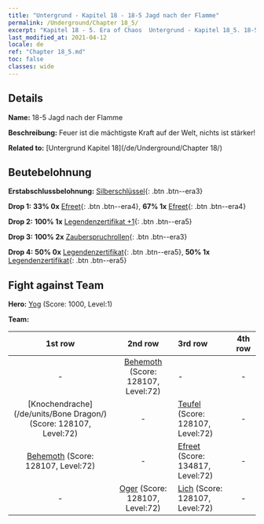 ```yaml
---
title: "Untergrund - Kapitel 18 - 18-5 Jagd nach der Flamme"
permalink: /Underground/Chapter 18_5/
excerpt: "Kapitel 18 - 5. Era of Chaos  Untergrund - Kapitel 18_5. 18-5 Jagd nach der Flamme"
last_modified_at: 2021-04-12
locale: de
ref: "Chapter 18_5.md"
toc: false
classes: wide
---
```


## Details

 **Name:** 18-5 Jagd nach der Flamme

 **Beschreibung:** Feuer ist die mächtigste Kraft auf der Welt, nichts ist stärker!

 **Related to:** [Untergrund Kapitel 18](/de/Underground/Chapter 18/)

## Beutebelohnung

 **Erstabschlussbelohnung:** [Silberschlüssel](/de/Items/con_693/){: .btn .btn--era3}

 **Drop 1:** **33% 0x** [Efreet](/de/Items/unt_231/){: .btn .btn--era4}, **67% 1x** [Efreet](/de/Items/unt_231/){: .btn .btn--era4}

 **Drop 2:** **100% 1x** [Legendenzertifikat +1](/de/Items/mat_74/){: .btn .btn--era5}

 **Drop 3:** **100% 2x** [Zauberspruchrollen](/de/Items/con_694/){: .btn .btn--era3}

 **Drop 4:** **50% 0x** [Legendenzertifikat](/de/Items/mat_67/){: .btn .btn--era5}, **50% 1x** [Legendenzertifikat](/de/Items/mat_67/){: .btn .btn--era5}


## Fight against Team
 **Hero:** [Yog](/de/heroes/Yog/) (Score: 1000, Level:1)

 **Team:**


  | 1st row | 2nd row | 3rd row | 4th row |
  |:----:|:----:|:----|:----:|
  | - | [Behemoth](/de/units/Behemoth/) (Score: 128107, Level:72)  | - | - |
  | [Knochendrache](/de/units/Bone Dragon/) (Score: 128107, Level:72)  | - | [Teufel](/de/units/Devil/) (Score: 128107, Level:72)  | - |
  | [Behemoth](/de/units/Behemoth/) (Score: 128107, Level:72)  | - | [Efreet](/de/units/Efreeti/) (Score: 134817, Level:72)  | - |
  | - | [Oger](/de/units/Ogre/) (Score: 128107, Level:72)  | [Lich](/de/units/Lich/) (Score: 128107, Level:72)  | - |


